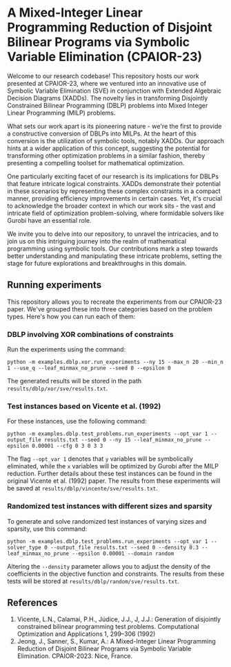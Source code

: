 # A Mixed-Integer Linear Programming Reduction of Disjoint Bilinear Programs via Symbolic Variable Elimination (CPAIOR-23)

Welcome to our research codebase! This repository hosts our work presented at CPAIOR-23, where we ventured into an innovative use of Symbolic Variable Elimination (SVE) in conjunction with Extended Algebraic Decision Diagrams (XADDs). The novelty lies in transforming Disjointly Constrained Bilinear Programming (DBLP) problems into Mixed Integer Linear Programming (MILP) problems.

What sets our work apart is its pioneering nature - we're the first to provide a constructive conversion of DBLPs into MILPs. At the heart of this conversion is the utilization of symbolic tools, notably XADDs. Our approach hints at a wider application of this concept, suggesting the potential for transforming other optimization problems in a similar fashion, thereby presenting a compelling toolset for mathematical optimization.

One particularly exciting facet of our research is its implications for DBLPs that feature intricate logical constraints. XADDs demonstrate their potential in these scenarios by representing these complex constraints in a compact manner, providing efficiency improvements in certain cases. Yet, it's crucial to acknowledge the broader context in which our work sits - the vast and intricate field of optimization problem-solving, where formidable solvers like Gurobi have an essential role.

We invite you to delve into our repository, to unravel the intricacies, and to join us on this intriguing journey into the realm of mathematical programming using symbolic tools. Our contributions mark a step towards better understanding and manipulating these intricate problems, setting the stage for future explorations and breakthroughs in this domain.

## Running experiments

This repository allows you to recreate the experiments from our CPAIOR-23 paper. We've grouped these into three categories based on the problem types. Here's how you can run each of them:

### DBLP involving XOR combinations of constraints
Run the experiments using the command:

```
python -m examples.dblp.xor.run_experiments --ny 15 --max_n 20 --min_n 1 --use_q --leaf_minmax_no_prune --seed 0 --epsilon 0
```

The generated results will be stored in the path `results/dblp/xor/sve/results.txt`.

### Test instances based on Vicente et al. (1992)
For these instances, use the following command:

```
python -m examples.dblp.test_problems.run_experiments --opt_var 1 --output_file results.txt --seed 0 --ny 15 --leaf_minmax_no_prune --epsilon 0.00001 --cfg 0 3 0 3 3
```

The flag `--opt_var 1` denotes that `y` variables will be symbolically eliminated, while the `x` variables will be optimized by Gurobi after the MILP reduction. Further details about these test instances can be found in the original Vicente et al. (1992) paper. The results from these experiments will be saved at `results/dblp/vincente/sve/results.txt`.

### Randomized test instances with different sizes and sparsity

To generate and solve randomized test instances of varying sizes and sparsity, use this command:

```
python -m examples.dblp.test_problems.run_experiments --opt_var 1 --solver_type 0 --output_file results.txt --seed 0 --density 0.3 --leaf_minmax_no_prune --epsilon 0.00001 --domain random
```

Altering the `--density` parameter allows you to adjust the density of the coefficients in the objective function and constraints. The results from these tests will be stored at `results/dblp/random/sve/results.txt`.

## References

1. Vicente, L.N., Calamai, P.H., Júdice, J.J., J, J.J.: Generation of disjointly constrained bilinear programming test problems. Computational Optimization and Applications 1, 299–306 (1992)
2. Jeong, J., Sanner, S., Kumar, A.: A Mixed-Integer Linear Programming Reduction of Disjoint Bilinear Programs via Symbolic Variable Elimination. CPAIOR-2023. Nice, France.

